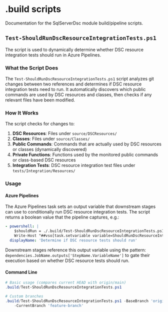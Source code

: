# .build scripts

Documentation for the SqlServerDsc module build/pipeline scripts.

## `Test-ShouldRunDscResourceIntegrationTests.ps1`

The script is used to dynamically determine whether DSC
resource integration tests should run in Azure Pipelines.

### What the Script Does

The `Test-ShouldRunDscResourceIntegrationTests.ps1` script analyzes git
changes between two references and determines if DSC resource integration tests
need to run. It automatically discovers which public commands are used by DSC
resources and classes, then checks if any relevant files have been modified.

### How It Works

The script checks for changes to:

1. **DSC Resources**: Files under `source/DSCResources/`
1. **Classes**: Files under `source/Classes/`
1. **Public Commands**: Commands that are actually used by DSC resources or
   classes (dynamically discovered)
1. **Private Functions**: Functions used by the monitored public commands or
   class-based DSC resources
1. **Integration Tests**: DSC resource integration test files under
   `tests/Integration/Resources/`

### Usage

#### Azure Pipelines

The Azure Pipelines task sets an output variable that downstream stages can
use to conditionally run DSC resource integration tests. The script returns
a boolean value that the pipeline captures, e.g.:

```yaml
- powershell: |
    $shouldRun = ./.build/Test-ShouldRunDscResourceIntegrationTests.ps1 -BaseBranch $targetBranch -CurrentBranch HEAD
    Write-Host "##vso[task.setvariable variable=ShouldRunDscResourceIntegrationTests;isOutput=true]$shouldRun"
  displayName: 'Determine if DSC resource tests should run'
```

Downstream stages reference this output variable using the pattern:
`dependencies.JobName.outputs['StepName.VariableName']` to gate their
execution based on whether DSC resource tests should run.

#### Command Line

```powershell
# Basic usage (compares current HEAD with origin/main)
.build/Test-ShouldRunDscResourceIntegrationTests.ps1

# Custom branches
.build/Test-ShouldRunDscResourceIntegrationTests.ps1 -BaseBranch 'origin/dev' \
    -CurrentBranch 'feature-branch'
```

